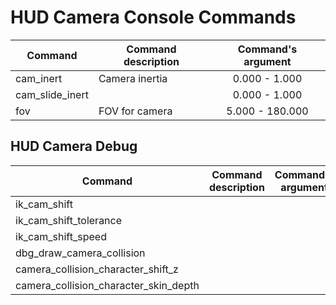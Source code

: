 # HUD Camera Console Commands

| Сommand | Command description | Command's argument |
|---|---|:---:|
| cam_inert | Camera inertia | 0.000 - 1.000 |
| cam_slide_inert |  | 0.000 - 1.000 |
| fov | FOV for camera | 5.000 - 180.000 |

## HUD Camera Debug

| Сommand | Command description | Command's argument |
|---|---|:---:|
| ik_cam_shift |  |  |  |
| ik_cam_shift_tolerance  |  |  |  |
| ik_cam_shift_speed |  |  |  |
| dbg_draw_camera_collision |  |  |  |
| camera_collision_character_shift_z |  |  |  |
| camera_collision_character_skin_depth |  |  |  |
